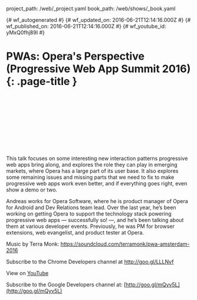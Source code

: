 project_path: /web/_project.yaml
book_path: /web/shows/_book.yaml

{# wf_autogenerated #}
{# wf_updated_on: 2016-06-21T12:14:16.000Z #}
{# wf_published_on: 2016-06-21T12:14:16.000Z #}
{# wf_youtube_id: yMxQ0fhj89I #}

# PWAs: Opera&#x27;s Perspective (Progressive Web App Summit 2016) {: .page-title }


<div class="video-wrapper">
  <iframe class="devsite-embedded-youtube-video" data-video-id="yMxQ0fhj89I"
          data-autohide="1" data-showinfo="0" frameborder="0" allowfullscreen>
  </iframe>
</div>

This talk focuses on some interesting new interaction patterns progressive web apps bring along, and explores the role they can play in emerging markets, where Opera has a large part of its user base. It also explores some remaining issues and missing parts that we need to fix to make progressive web apps work even better, and if everything goes right, even show a demo or two.

Andreas works for Opera Software, where he is product manager of Opera for Android and Dev Relations team lead. Over the last year, he’s been working on getting Opera to support the technology stack powering progressive web apps — successfully so! —, and he’s been talking about them at various developer events. Previously, he was PM for browser extensions, web evangelist, and product tester at Opera.

Music by Terra Monk: https://soundcloud.com/terramonk/pwa-amsterdam-2016

Subscribe to the Chrome Developers channel at http://goo.gl/LLLNvf

View on [YouTube](https://youtu.be/yMxQ0fhj89I)

Subscribe to the Google Developers channel at: [http://goo.gl/mQyv5L](http://goo.gl/mQyv5L)
